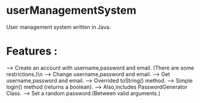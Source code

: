 # userManagementSystem
User management system written in Java.

# Features :

--> Create an account with username,password and email. (There are some restrictions.)\n
--> Change username,password and email.
--> Get username,password and email.
--> Overrided toString() method.
--> Simple login() method (returns a boolean).
--> Also,includes PasswordGenerator Class.
--> Set a random password.(Between valid arguments.)
